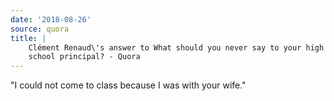 ```yaml
---
date: '2018-08-26'
source: quora
title: |
    Clément Renaud\'s answer to What should you never say to your high
    school principal? - Quora
---
```


"I could not come to class because I was with your wife."
